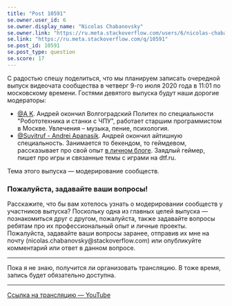 ```yaml
---
title: "Post 10591"
se.owner.user_id: 6
se.owner.display_name: "Nicolas Chabanovsky"
se.owner.link: "https://ru.meta.stackoverflow.com/users/6/nicolas-chabanovsky"
se.link: "https://ru.meta.stackoverflow.com/q/10591"
se.post_id: 10591
se.post_type: question
se.score: 17
---
```

<p>С радостью спешу поделиться, что мы планируем записать очередной выпуск видеочата сообщества в четверг 9-го июля 2020 года в 11:01 по московскому времени. Гостями девятого выпуска будут наши дорогие модераторы:</p>
<ul>
<li><a href="https://ru.stackoverflow.com/users/213987/a-k">@A K</a>. Андрей окончил Волгоградский Политех по специальности &quot;Робототехника и станки с ЧПУ&quot;, работает старшим программистом в Москве. Увлечения – музыка, пение, психология.</li>
<li><a href="https://ru.stackoverflow.com/users/15479/suvitruf-andrei-apanasik">@Suvitruf - Andrei Apanasik</a>. Андрей окончил айтишную специальность. Занимается то бекендом, то геймдевом, рассказывает про свой опыт <a href="https://suvitruf.ru/" rel="nofollow noreferrer">в личном блоге</a>. Заядлый геймер, пишет про игры и связанные темы с играми на dtf.ru.</li>
</ul>
<p>Тема этого выпуска — модерирование сообществ.</p>
<h3>Пожалуйста, задавайте ваши вопросы!</h3>
<p>Расскажите, что бы вам хотелось узнать о модерировании сообществ у участников выпуска? Поскольку одна из главных целей выпуска — познакомиться друг с другом, пожалуйста, также задавайте вопросы ребятам про их профессиональный опыт и личные проекты. Пожалуйста, задавайте ваши вопросы заранее, отправив их мне на почту (nicolas.chabanovsky@stackoverflow.com) или опубликуйте комментарий или ответ в данном вопросе.</p>
<hr />
<p>Пока я не знаю, получится ли организовать трансляцию. В тоже время, запись будет обязательно доступна.</p>
<hr />
<p><a href="https://www.youtube.com/watch?v=gJuhEcD4nqo" rel="nofollow noreferrer">Ссылка на трансляцию — YouTube</a></p>
